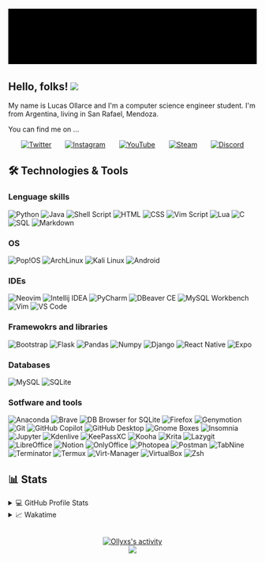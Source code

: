 <!-- ## Hi, I'm Ollyxs -->
<p align="center">
<a href="https://github.com/Ollyxs">
<img title="Ollyxs" alt="Ollyxs" src="https://raw.githubusercontent.com/Ollyxs/ollyxs/main/name.gif"/>
</a>
</p>

## Hello, folks! <img src="https://media.giphy.com/media/hvRJCLFzcasrR4ia7z/giphy.gif" width="28">

My name is Lucas Ollarce and I'm a computer science engineer student. I'm from Argentina, living in San Rafael, Mendoza.

You can find me on ...

<p align="center">
	<a href="https://twitter.com/Luk5Ollarce"><img width="50px" alt="Twitter" title="Twitter" src="https://gogeticons.com/frontend/web/icons/data/1/6/5/8/8/1/app_logo_media_popular_social_twitter_icon_512.png"></a>
	&#8287; &#8287; &#8287;
	<a href="https://instagram.com/ollyxss"><img width="50px" alt="Instagram" title="Instagram" src="https://gogeticons.com/frontend/web/icons/data/1/6/3/8/8/5/app_instagram_logo_media_popular_social_icon_512.png"></a>
	&#8287; &#8287; &#8287;
	<a href="https://www.youtube.com/c/Ollyxs"><img width="50px" alt="YouTube" title="YouTube" src="https://gogeticons.com/frontend/web/icons/data/1/6/4/7/9/5/app_logo_media_popular_social_youtube_icon_512.png"></a>
	&#8287; &#8287; &#8287;
	<a href="https://steamcommunity.com/id/Ollyxs/"><img width="50px" alt="Steam" title="Steam" src="https://gogeticons.com/frontend/web/icons/data/1/9/9/5/9/1/games_gaming_steam_icon_512.png"></a>
	&#8287; &#8287; &#8287;
	<a href="https://discordapp.com/users/366099775218515981"><img width="50px" alt="Discord" title="Discord" src="https://gogeticons.com/frontend/web/icons/data/2/0/0/6/2/7/circle_discord_gaming_messenger_round%20icon_icon_512.png"></a>
</p>

## 🛠️ Technologies & Tools

### Lenguage skills
<p>
<img alt="Python" src="https://img.shields.io/badge/python%20-%2314354C.svg?&style=for-the-badge&logo=python&logoColor=white"/>
<img alt="Java" src="https://custom-icon-badges.demolab.com/badge/java-DE711F?&style=for-the-badge&logo=java&logoColor=white"/>
<img alt="Shell Script" src="https://img.shields.io/badge/shell%20script-black?&style=for-the-badge&logo=gnu-bash&logoColor=white"/>
<img alt="HTML" src="https://img.shields.io/badge/html5-E34F26?&style=for-the-badge&logo=html5&logoColor=white"/>
<img alt="CSS" src="https://img.shields.io/badge/css3-1572B6?&style=for-the-badge&logo=css3&logoColor=white"/>
<img alt="Vim Script" src="https://img.shields.io/badge/vim%20script-019733?&style=for-the-badge&logo=vim&logoColor=white"/>
<img alt="Lua" src="https://img.shields.io/badge/lua-2C2D72?&style=for-the-badge&logo=lua&logoColor=white"/>
<img alt="C" src="https://img.shields.io/badge/c-A8B9CC?&style=for-the-badge&logo=c&logoColor=white"/>
<img alt="SQL" src="https://custom-icon-badges.herokuapp.com/badge/SQL-025E8C.svg?&style=for-the-badge&logo=database&logoColor=white"/>
<img alt="Markdown" src="https://img.shields.io/badge/markdown-skyblue?&style=for-the-badge&logo=markdown&logoColor=white"/>
</p>

### OS
<p>
<img alt="Pop!OS" src="https://img.shields.io/badge/pop!os-48B9C7?&style=for-the-badge&logo=pop!_os&logoColor=white"/>
<img alt="ArchLinux" src="https://img.shields.io/badge/archlinux-1793D1?&style=for-the-badge&logo=archlinux&logoColor=white"/>
<img alt="Kali Linux" src="https://img.shields.io/badge/kali%20linux-557C94?&style=for-the-badge&logo=kalilinux&logoColor=white"/>
<img alt="Android" src="https://img.shields.io/badge/android-3DDC84?&style=for-the-badge&logo=android&logoColor=white"/>
</p>

### IDEs
<p>
<img alt="Neovim" src="https://img.shields.io/badge/neovim-57A143?&style=for-the-badge&logo=neovim&logoColor=white"/>
<img alt="Intellij IDEA" src="https://img.shields.io/badge/intellij-mediumorchid?&style=for-the-badge&logo=intellijidea&logoColor=white"/>
<img alt="PyCharm" src="https://img.shields.io/badge/pycharm-green?&style=for-the-badge&logo=pycharm&logoColor=white"/>
<img alt="DBeaver CE" src="https://custom-icon-badges.herokuapp.com/badge/dbeaver-sienna?&style=for-the-badge&logo=dbeaver&logoColor=white"/>
<img alt="MySQL Workbench" src="https://img.shields.io/badge/mysql%20workbench-4479A1?&style=for-the-badge&logo=mysql&logoColor=white"/>
<img alt="Vim" src="https://img.shields.io/badge/vim-019733?&style=for-the-badge&logo=vim&logoColor=white"/>
<img alt="VS Code" src="https://img.shields.io/badge/vs%20code-007ACC?&style=for-the-badge&logo=visualstudiocode&locoColor=white"/>
</p>

### Framewokrs and libraries
<p>
<img alt="Bootstrap" src="https://img.shields.io/badge/bootstrap-7952B3?&style=for-the-badge&logo=bootstrap&logoColor=white"/>
<img alt="Flask" src="https://img.shields.io/badge/flask-black?&style=for-the-badge&logo=flask&logoColor=white"/>
<img alt="Pandas" src="https://img.shields.io/badge/pandas-150458?&style=for-the-badge&logo=pandas&logoColor=white"/>
<img alt="Numpy" src="https://img.shields.io/badge/numpy-013243?&style=for-the-badge&logo=numpy&logoColor=white"/>
<img alt="Django" src="https://img.shields.io/badge/jinja-B41717?&style=for-the-badge&logo=jinja&logoColor=white"/>
<img alt="React Native" src="https://img.shields.io/badge/react%20native-61DAFB?&style=for-the-badge&logo=react&logoColor=white"/>
<img alt="Expo" src="https://img.shields.io/badge/expo-000020?&style=for-the-badge&logo=expo&logoColor=white"/>
</p>

### Databases
<p>
<img alt="MySQL" src="https://img.shields.io/badge/mysql-4479A1?&style=for-the-badge&logo=mysql&logoColor=white"/>
<img alt="SQLite" src="https://img.shields.io/badge/sqlite-003B57?&style=for-the-badge&logo=sqlite&logoColor=white"/>
</p>

### Sotfware and tools
<p>
<img alt="Anaconda" src="https://img.shields.io/badge/anaconda-44A833?&style=for-the-badge&logo=anaconda&logoColor=white"/>
<img alt="Brave" src="https://img.shields.io/badge/brave-FB542B?&style=for-the-badge&logo=brave&logoColor=white"/>
<img alt="DB Browser for SQLite" src="https://custom-icon-badges.herokuapp.com/badge/db%20browser-grey?&style=for-the-badge&logo=database&logoColor=white"/>
<!-- <img alt="Día" src="https://custom-icon-badges.herokuapp.com/badge/dia-dimgray?&style=for-the-badge&logo=dia&logoColor=white"/> -->
<img alt="Firefox" src="https://img.shields.io/badge/firefox-FF7139?&style=for-the-badge&logo=firefox&logoColor=white"/>
<img alt="Genymotion" src="https://custom-icon-badges.demolab.com/badge/genymotion-E6195E?&style=for-the-badge&logo=geny&logoColor=white"/>
<img alt="Git" src="https://img.shields.io/badge/git-F05032?&style=for-the-badge&logo=git&logoColor=white"/>
<img alt="GitHub Copilot" src="https://custom-icon-badges.demolab.com/badge/github%20copilot-292443?&style=for-the-badge&logo=copilot&logoColor=white"/>
<img alt="GitHub Desktop" src="https://img.shields.io/badge/github%20desktop-rebeccapurple?&style=for-the-badge&logo=github&logoColor=white"/>
<img alt="Gnome Boxes" src="https://custom-icon-badges.herokuapp.com/badge/gnome%20boxes-dimgray?&style=for-the-badge&logo=gnomeboxes&logoColor=white"/>
<img alt="Insomnia" src="https://img.shields.io/badge/insomnia-4000BF?&style=for-the-badge&logo=insomnia&logoColor=white"/>
<img alt="Jupyter" src="https://img.shields.io/badge/jupyter-F37626?&style=for-the-badge&logo=jupyter&logoColor=white"/>
<img alt="Kdenlive" src="https://img.shields.io/badge/kdenlive-527EB2?&style=for-the-badge&logo=kdenlive&logoColor=white"/>
<img alt="KeePassXC" src="https://img.shields.io/badge/keepassxc-6CAC4D?&style=for-the-badge&logo=keepassxc&logoColor=white"/>
<img alt="Kooha" src="https://custom-icon-badges.herokuapp.com/badge/kooha-hotpink?&style=for-the-badge&logo=device-camera-video&logoColor=white"/>
<img alt="Krita" src="https://img.shields.io/badge/krita-3BABFF?&style=for-the-badge&logo=krita&logoColor=white"/>
<img alt="Lazygit" src="https://img.shields.io/badge/lazygit-darkgreen?&style=for-the-badge&logo=git&logoColor=white"/>
<img alt="LibreOffice" src="https://img.shields.io/badge/libreoffice-18A303?&style=for-the-badge&logo=libreoffice&logoColor=white"/>
<!-- <img alt="NoiseTorch" src="https://custom-icon-badges.herokuapp.com/badge/noisetorch-limegreen?&style=for-the-badge&logo=mic&logoColor=white"/> -->
<img alt="Notion" src="https://img.shields.io/badge/notion-black?&style=for-the-badge&logo=notion&logoColor=white"/>
<img alt="OnlyOffice" src="https://img.shields.io/badge/onlyoffice-444444?&style=for-the-badge&logo=onlyoffice&logoColor=white"/>
<img alt="Photopea" src="https://img.shields.io/badge/photopea-18A497?&style=for-the-badge&logo=photopea&logoColor=white"/>
<img alt="Postman" src="https://img.shields.io/badge/Postman-FF6C37?style=for-the-badge&logo=postman&logoColor=white"/>
<img alt="TabNine" src="https://custom-icon-badges.herokuapp.com/badge/tabnine-mediumvioletred?&style=for-the-badge&logo=tabnine-white&logoColor=white"/>
<img alt="Terminator" src="https://img.shields.io/badge/terminator-red?&style=for-the-badge&logo=gnometerminal&logoColor=white"/>
<img alt="Termux" src="https://custom-icon-badges.herokuapp.com/badge/termux-black?&style=for-the-badge&logo=terminal&logoColor=white"/>
<img alt="Virt-Manager" src="https://custom-icon-badges.herokuapp.com/badge/virtmanager-darkred?&style=for-the-badge&logo=virtmanager&logoColor=white"/>
<img alt="VirtualBox" src="https://img.shields.io/badge/virtualbox-183A61?&style=for-the-badge&logo=virtualbox&logoColor=white"/>
<!-- <img alt="MySQL" src="https://img.shields.io/badge/mysql-blue?&style=for-the-badge&logo=mysql&logoColor=white"/> -->
<!-- <img alt="Wolfram Alpha" src="https://img.shields.io/badge/wolfram%20alpha-yellow?&style=for-the-badge&logo=wolfram&logoColor=white"/> -->
<img alt="Zsh" src="https://img.shields.io/badge/zsh-4EAA25?&style=for-the-badge&logo=gnubash&logoColor=white"/>
</p>

## 📊 Stats

<details>
<summary>💻 GitHub Profile Stats</summary>
<br/>
<p align="center">
<a href="https://github.com/DenverCoder1/github-readme-streak-stats">
	<img title="Streak Stats" alt="Ollyxs's streak" src="https://github-readme-streak-stats.herokuapp.com?user=Ollyxs&theme=radical&date_format=M%20j%5B%2C%20Y%5D&hide_border=true"/>
</a>

<a href="https://github.com/anuraghazra/github-readme-stats">
	<img width="55%" title="Readme Stats" alt="Ollyxs's stats" src="https://github-readme-stats.vercel.app/api?username=Ollyxs&theme=radical&include_all_commits=true&hide_border=true&show_icons=true"/>
	<img width="40%" title="Readme Stats" alt="Ollyxs's stats" src="https://github-readme-stats.vercel.app/api/top-langs/?username=Ollyxs&layout=compact&theme=radical&hide_border=true&langs_count=10&show_icons=true"/>
</a>

<!-- <a href="">
	<img title="Top languages by Repo" alt="Ollyxs's top languages by repos" src="http://github-profile-summary-cards.vercel.app/api/cards/repos-per-language?username=ollyxs&theme=radical"/>
	<img title="Top languages by Commit" alt="Ollyxs's top languages by commit" src="http://github-profile-summary-cards.vercel.app/api/cards/most-commit-language?username=ollyxs&theme=radical"/>
	<img title="Profile details" alt="Ollyxs's profile details" src="http://github-profile-summary-cards.vercel.app/api/cards/profile-details?username=ollyxs&theme=radical"/>
</a> -->

<!-- <a href="https://github.com/anuraghazra/github-readme-stats">
	<img title="Readme Stats" alt="Ollyxs's stats" src="https://github-readme-stats.vercel.app/api/wakatime/?username=ollyxs"/>
</a> -->
</p>
</details>

<details>
<summary>📈 Wakatime </summary>

<!--START_SECTION:waka-->
**I'm a Night 🦉** 

```text
🌞 Morning                24 commits          ███░░░░░░░░░░░░░░░░░░░░░░   11.37 % 
🌆 Daytime                67 commits          ████████░░░░░░░░░░░░░░░░░   31.75 % 
🌃 Evening                75 commits          █████████░░░░░░░░░░░░░░░░   35.55 % 
🌙 Night                  45 commits          █████░░░░░░░░░░░░░░░░░░░░   21.33 % 
```
📅 **I'm Most Productive on Wednesday** 

```text
Monday                   26 commits          ███░░░░░░░░░░░░░░░░░░░░░░   12.32 % 
Tuesday                  39 commits          █████░░░░░░░░░░░░░░░░░░░░   18.48 % 
Wednesday                53 commits          ██████░░░░░░░░░░░░░░░░░░░   25.12 % 
Thursday                 21 commits          ██░░░░░░░░░░░░░░░░░░░░░░░   09.95 % 
Friday                   41 commits          █████░░░░░░░░░░░░░░░░░░░░   19.43 % 
Saturday                 9 commits           █░░░░░░░░░░░░░░░░░░░░░░░░   04.27 % 
Sunday                   22 commits          ███░░░░░░░░░░░░░░░░░░░░░░   10.43 % 
```


📊 **This Week I Spent My Time On** 

```text
🕑︎ Time Zone: America/Argentina/Buenos_Aires

💬 Programming Languages: 
YAML                     39 mins             ████████░░░░░░░░░░░░░░░░░   32.88 % 
Git Config               38 mins             ████████░░░░░░░░░░░░░░░░░   31.85 % 
Bash                     16 mins             ███░░░░░░░░░░░░░░░░░░░░░░   13.87 % 
Python                   10 mins             ██░░░░░░░░░░░░░░░░░░░░░░░   08.93 % 
Other                    10 mins             ██░░░░░░░░░░░░░░░░░░░░░░░   08.63 % 

🔥 Editors: 
VS Code                  1 hr 59 mins        █████████████████████████   100.00 % 

💻 Operating System: 
Linux                    1 hr 59 mins        █████████████████████████   100.00 % 
```


 Last Updated on 23/03/2023 18:40:09 UTC
<!--END_SECTION:waka-->

</details>
<p align="center">
<br/>
<a href="https://github.com/ashutosh00710/github-readme-activity-graph">
	<img title="Activity Graph" alt="Ollyxs's activity" src="https://activity-graph.herokuapp.com/graph?username=Ollyxs&theme=redical&hide_border=true"/>
</a>
</br>
<img src="https://komarev.com/ghpvc/?username=ollyxs&style=for-the-badge"/>
</p>


<!--
-
**Ollyxs/ollyxs** is a ✨ _special_ ✨ repository because its `README.md` (this file) appears on your GitHub profile.

Here are some ideas to get you started:

- 🔭 I’m currently working on ...
- 🌱 I’m currently learning ...
- 👯 I’m looking to collaborate on ...
- 🤔 I’m looking for help with ...
- 💬 Ask me about ...
- 📫 How to reach me: ...
- 😄 Pronouns: ...
- ⚡ Fun fact: ...
-->
